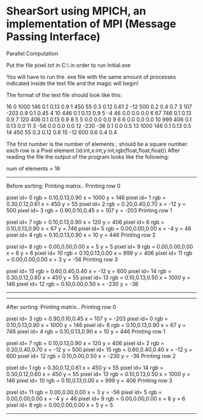 # ShearSort using MPICH, an implementation of MPI (Message Passing Interface)
Parallel Computation

Put the file pixel.txt in C:\ in order to run Initial.exe

You will have to run the .exe file with the same amount of processes indicated inside the text file and the magic will begin!

The format of the text file should look like this:

16
0  1000  146  0.1  0.13  0.9
1  450   55   0.3  0.12  0.61
2 -12    500  0.2   0.4    0.7
3  107  -203  0.9  0.1   0.45
4  10    446  0.1  0.13  0.9
5  -4   46   0.0  0.0   0.0
6  67    746  0.1  0.13  0.9
7  120   406  0.1  0.13  0.9
8  5     5    0.0  0.0   0.0
9  6     6    0.0  0.0   0.0
10 999   406  0.1  0.13  0.0
11 3    -56   0.0  0.0   0.0
12 -230 -36   0.1  0.0   0.5
13  1000 146  0.1  0.13  0.5
14  450  55   0.3  0.12  0.6
15 -12   600  0.6   0.4    0.4

The first number is the number of elements ; should be a square number.
each row is a Pixel element (id:int,x:int,y:int,rgb(float,float,float))
After reading the file the output of the program looks like the following:

num of elements = 16
********************************************
Before sorting:
Printing matrix..
Printing row 0

pixel id=   0	rgb = 0.10,0.13,0.90	x =   1000	y =    146
pixel id=   1	rgb = 0.30,0.12,0.61	x =    450	y =     55
pixel id=   2	rgb = 0.20,0.40,0.70	x =    -12	y =    500
pixel id=   3	rgb = 0.90,0.10,0.45	x =    107	y =   -203
Printing row 1

pixel id=   7	rgb = 0.10,0.13,0.90	x =    120	y =    406
pixel id=   6	rgb = 0.10,0.13,0.90	x =     67	y =    746
pixel id=   5	rgb = 0.00,0.00,0.00	x =     -4	y =     46
pixel id=   4	rgb = 0.10,0.13,0.90	x =     10	y =    446
Printing row 2

pixel id=   8	rgb = 0.00,0.00,0.00	x =      5	y =      5
pixel id=   9	rgb = 0.00,0.00,0.00	x =      6	y =      6
pixel id=  10	rgb = 0.10,0.13,0.00	x =    999	y =    406
pixel id=  11	rgb = 0.00,0.00,0.00	x =      3	y =    -56
Printing row 3

pixel id=  15	rgb = 0.60,0.40,0.40	x =    -12	y =    600
pixel id=  14	rgb = 0.30,0.12,0.60	x =    450	y =     55
pixel id=  13	rgb = 0.10,0.13,0.50	x =   1000	y =    146
pixel id=  12	rgb = 0.10,0.00,0.50	x =   -230	y =    -36
********************************************
********************************************
After sorting:
Printing matrix..
Printing row 0

pixel id=   3	rgb = 0.90,0.10,0.45	x =    107	y =   -203
pixel id=   0	rgb = 0.10,0.13,0.90	x =   1000	y =    146
pixel id=   6	rgb = 0.10,0.13,0.90	x =     67	y =    746
pixel id=   4	rgb = 0.10,0.13,0.90	x =     10	y =    446
Printing row 1

pixel id=   7	rgb = 0.10,0.13,0.90	x =    120	y =    406
pixel id=   2	rgb = 0.20,0.40,0.70	x =    -12	y =    500
pixel id=  15	rgb = 0.60,0.40,0.40	x =    -12	y =    600
pixel id=  12	rgb = 0.10,0.00,0.50	x =   -230	y =    -36
Printing row 2

pixel id=   1	rgb = 0.30,0.12,0.61	x =    450	y =     55
pixel id=  14	rgb = 0.30,0.12,0.60	x =    450	y =     55
pixel id=  13	rgb = 0.10,0.13,0.50	x =   1000	y =    146
pixel id=  10	rgb = 0.10,0.13,0.00	x =    999	y =    406
Printing row 3

pixel id=  11	rgb = 0.00,0.00,0.00	x =      3	y =    -56
pixel id=   5	rgb = 0.00,0.00,0.00	x =     -4	y =     46
pixel id=   9	rgb = 0.00,0.00,0.00	x =      6	y =      6
pixel id=   8	rgb = 0.00,0.00,0.00	x =      5	y =      5
********************************************
